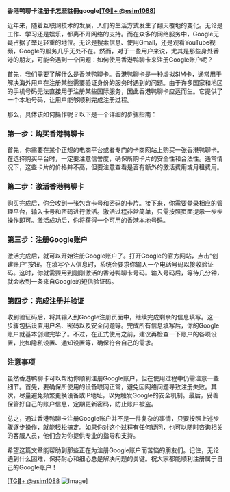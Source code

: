 **香港鸭聊卡注册卡怎麽註冊google[[TG💪+ @esim1088](https://t.me/s/esim1088)]**

近年来，随着互联网技术的发展，人们的生活方式发生了翻天覆地的变化。无论是工作、学习还是娱乐，都离不开网络的支持。而在众多的网络服务中，Google无疑占据了举足轻重的地位。无论是搜索信息、使用Gmail，还是观看YouTube视频，Google的服务几乎无处不在。然而，对于一些用户来说，尤其是那些身处香港的朋友，可能会遇到一个问题：如何使用香港鸭聊卡来注册Google账户呢？

首先，我们需要了解什么是香港鸭聊卡。香港鸭聊卡是一种虚拟SIM卡，通常用于解决海外用户在注册某些需要验证身份的服务时遇到的问题。由于许多国家和地区的手机号码无法直接用于注册某些国际服务，因此香港鸭聊卡应运而生。它提供了一个本地号码，让用户能够顺利完成注册过程。

那么，具体该如何操作呢？以下是一个详细的步骤指南：

### 第一步：购买香港鸭聊卡

首先，你需要在某个正规的电商平台或者专门的卡商网站上购买一张香港鸭聊卡。在选择购买平台时，一定要注意信誉度，确保所购卡片的安全性和合法性。通常情况下，这些卡片的价格并不高，但要注意查看是否有额外的激活费用或月租费用。

### 第二步：激活香港鸭聊卡

购买完成后，你会收到一张包含卡号和密码的卡片。接下来，你需要登录相应的管理平台，输入卡号和密码进行激活。激活过程非常简单，只需按照页面提示一步步操作即可。激活成功后，你将获得一个可用的香港本地号码。

### 第三步：注册Google账户

激活完成后，就可以开始注册Google账户了。打开Google的官方网站，点击“创建账户”按钮。在填写个人信息时，系统会要求你输入一个电话号码以接收验证码。这时，你就需要用到刚刚激活的香港鸭聊卡号码。输入号码后，等待几分钟，就会收到一条来自Google的短信验证码。

### 第四步：完成注册并验证

收到验证码后，将其输入到Google注册页面中，继续完成剩余的信息填写。这一步骤包括设置用户名、密码以及安全问题等。完成所有信息填写后，你的Google账户就基本创建完毕了。不过，在正式使用之前，建议再检查一下账户的各项设置，比如隐私设置、通知设置等，确保符合自己的需求。

### 注意事项

虽然香港鸭聊卡可以帮助你顺利注册Google账户，但在使用过程中仍需注意一些细节。首先，要确保所使用的设备联网正常，避免因网络问题导致注册失败。其次，尽量避免频繁更换设备或IP地址，以免触发Google的安全机制。最后，妥善保管好自己的账户信息，定期更新密码，防止账户被盗。

总之，通过香港鸭聊卡注册Google账户并不是一件复杂的事情，只要按照上述步骤逐步操作，就能轻松搞定。如果你对这个过程有任何疑问，也可以随时咨询相关的客服人员，他们会为你提供专业的指导和支持。

希望这篇文章能帮助到那些正在为注册Google账户而苦恼的朋友们。记住，无论遇到什么困难，保持耐心和细心总是解决问题的关键。祝大家都能顺利注册属于自己的Google账户！

[[TG💪+ @esim1088](https://t.me/s/esim1088) ![Image](https://i.postimg.cc/4NQfJmqS/Snipaste-2025-05-13-00-14-12.png)]